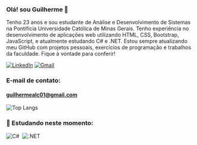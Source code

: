### Olá! sou Guilherme 👋
Tenho 23 anos e sou estudante de Análise e Desenvolvimento de Sistemas na Pontifícia Universidade Católica de Minas Gerais. Tenho experiência no desenvolvimento de aplicações web utilizando HTML, CSS, Bootstrap, JavaScript, e atualmente estudando C# e .NET. Estou sempre atualizando meu GitHub com projetos pessoais, exercícios de programação e trabalhos da faculdade. Fique à vontade para conferir!


[![LinkedIn](https://img.shields.io/badge/LinkedIn-0077B5?style=for-the-badge&logo=linkedin&logoColor=white)](https://www.linkedin.com/in/guilherme-alc/)
[![Gmail](https://img.shields.io/badge/Gmail-333333?style=for-the-badge&logo=gmail&logoColor=red)](mailto:guilhermealc01@gmail.com)

### E-mail de contato: 
#### guilhermealc01@gmail.com
 
![Top Langs](https://github-readme-stats.vercel.app/api/top-langs/?username=guilherme-alc&layout=compact)
 
### 🌱 Estudando neste momento:
![C#](https://img.shields.io/badge/-C%23-0D1117?style=for-the-badge&logo=c-sharp&labelColor=0D1117)&nbsp;
![.NET](https://img.shields.io/badge/-.NET-0D1117?style=for-the-badge&logo=.net&labelColor=0D1117)&nbsp;

